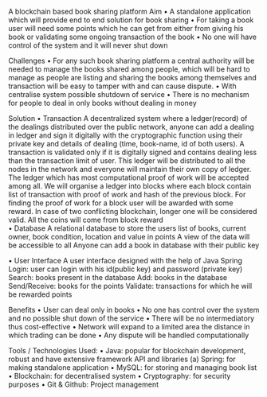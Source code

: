 A blockchain based book sharing platform
Aim
•	A standalone application which will provide end to end solution for book sharing
•	For taking a book user will need some points which he can get from either from giving his book or validating some ongoing transaction of the book
•	No one will have control of the system and it will never shut down 

Challenges
•	For any such book sharing platform a central authority will be needed to manage the books shared among people, which will be hard to manage as people are listing and sharing the books among themselves and transaction will be easy to tamper with and can cause dispute. 
•	With centralise system possible shutdown of service
•	There is no mechanism for people to deal in only books without dealing in money 	 

Solution
•	Transaction
A decentralized system where a ledger(record) of the dealings distributed over the public network, anyone can add a dealing in ledger and sign it digitally with the cryptographic function using their private key and details of dealing (time, book-name, id of both users).
 A transaction is validated only if it is digitally signed and contains dealing less than the transaction limit of user.
This ledger will be distributed to all the nodes in the network and everyone will maintain their own copy of ledger. 
The ledger which has most computational proof of work will be accepted among all. We will organise a ledger into blocks where each block contain list of transaction with proof of work and hash of the previous block. 
For finding the proof of work for a block user will be awarded with some reward. In case of two conflicting blockchain, longer one will be considered valid. All the coins will come from block reward   
•	Database
A relational database to store the users list of books, current owner, book condition, location and value in points
A view of the data will be accessible to all
Anyone can add a book in database with their public key

•	User Interface
A user interface designed with the help of Java Spring
Login: user can login with his id(public key) and password (private key)
Search: books present in the database 
Add: books in the database
Send/Receive: books for the points
Validate: transactions for which he will be rewarded points

Benefits
•	User can deal only in books
•	No one has control over the system and no possible shut down of the service
•	There will be no intermediatory thus cost-effective
•	Network will expand to a limited area the distance in which trading can be done
•	Any dispute will be handled computationally


Tools / Technologies Used:
•	Java: popular for blockchain development, robust and have extensive framework API and libraries 
(a)	Spring: for making standalone application
•	MySQL: for storing and managing book list
•	Blockchain: for decentralised system
•	Cryptography: for security purposes
•	Git & Github: Project management

